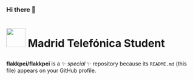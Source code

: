 ### Hi there 👋
# <p scolor="silver"> <img src="https://raw.githubusercontent.com/kube/vscode-42header/master/42.png" width=50> Madrid Telefónica Student </p>

**flakkpei/flakkpei** is a ✨ _special_ ✨ repository because its `README.md` (this file) appears on your GitHub profile.

